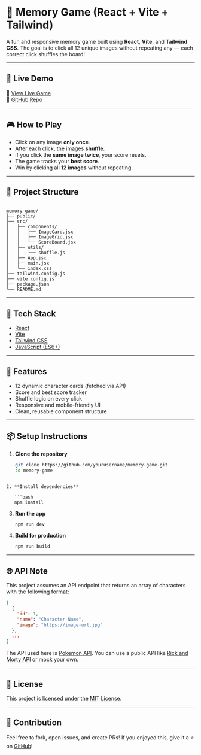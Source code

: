# 🧠 Memory Game (React + Vite + Tailwind)

A fun and responsive memory game built using **React**, **Vite**, and **Tailwind CSS**. The goal is to click all 12 unique images without repeating any — each correct click shuffles the board!

---

## 🚀 Live Demo

🔗 [View Live Game](https://your-live-link.netlify.app)  
🔗 [GitHub Repo](https://github.com/yourusername/memory-game)


---

## 🎮 How to Play

- Click on any image **only once**.
- After each click, the images **shuffle**.
- If you click the **same image twice**, your score resets.
- The game tracks your **best score**.
- Win by clicking all **12 images** without repeating.

---

## 📁 Project Structure

```

memory-game/
├── public/
├── src/
│   ├── components/
│   │   ├── ImageCard.jsx
│   │   ├── ImageGrid.jsx
│   │   └── ScoreBoard.jsx
│   ├── utils/
│   │   └── shuffle.js
│   ├── App.jsx
│   ├── main.jsx
│   └── index.css
├── tailwind.config.js
├── vite.config.js
├── package.json
└── README.md

````

---

## 🧪 Tech Stack

- [React](https://reactjs.org/)
- [Vite](https://vitejs.dev/)
- [Tailwind CSS](https://tailwindcss.com/)
- [JavaScript (ES6+)](https://developer.mozilla.org/en-US/docs/Web/JavaScript)

---

## 🧠 Features

- 12 dynamic character cards (fetched via API)
- Score and best score tracker
- Shuffle logic on every click
- Responsive and mobile-friendly UI
- Clean, reusable component structure

---

## 📦 Setup Instructions

1. **Clone the repository**
   ```bash
   git clone https://github.com/yourusername/memory-game.git
   cd memory-game
```

2. **Install dependencies**

   ```bash
   npm install
   ```

3. **Run the app**

   ```bash
   npm run dev
   ```

4. **Build for production**

   ```bash
   npm run build
   ```

---

## 🌐 API Note

This project assumes an API endpoint that returns an array of characters with the following format:

```json
[
  {
    "id": 1,
    "name": "Character Name",
    "image": "https://image-url.jpg"
  },
  ...
]
```

The API used here is [Pokemon API](https://pokeapi.co/docs/v2).
You can use a public API like [Rick and Morty API](https://rickandmortyapi.com/documentation/#get-all-characters) or mock your own.

---

## 📜 License

This project is licensed under the [MIT License](LICENSE).

---

## 🙌 Contribution

Feel free to fork, open issues, and create PRs!
If you enjoyed this, give it a ⭐ on [GitHub](https://github.com/yourusername/memory-game)!


